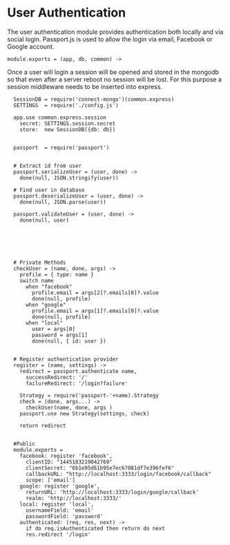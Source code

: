 # User Authentication

The user authentication module provides authentication both locally and via 
social login. Passport.js is used to allow the login via email, Facebook or 
Google account. 

    module.exports = (app, db, common) ->

Once a user will login a session will be opened and stored in the mongodb so 
that even after a server reboot no session will be lost. For this purpose a 
session middleware needs to be inserted into express. 
      
      SessionDB = require('connect-mongo')(common.express)
      SETTINGS  = require('./config.js') 

      app.use common.express.session
        secret: SETTINGS.session.secret
        store:  new SessionDB({db: db})


      passport  = require('passport')


      # Extract id from user
      passport.serializeUser = (user, done) ->
        done(null, JSON.stringify(user))

      # Find user in database
      passport.deserializeUser = (user, done) ->
        done(null, JSON.parse(user))

      passport.validateUser = (user, done) ->
        done(null, user)






      # Private Methods
      checkUser = (name, done, args) ->
        profile = { type: name }
        switch name
          when "facebook"
            profile.email = args[2]?.emails[0]?.value
            done(null, profile)
          when "google"
            profile.email = args[1]?.emails[0]?.value
            done(null, profile)
          when "local"
            user = args[0]
            password = args[1]
            done(null, { id: user })
        

      # Register authentication provider
      register = (name, settings) ->
        redirect = passport.authenticate name,
          successRedirect: '/'
          failureRedirect: '/login?failure'
        
        Strategy = require('passport-'+name).Strategy
        check = (done, args...) ->
          checkUser(name, done, args )
        passport.use new Strategy(settings, check)

        return redirect


      #Public
      module.exports =
        facebook: register 'facebook',
          clientID: "1445183219042769"
          clientSecret: "6b1e95d61b95e7ec67081df7e396fef6"
          callbackURL: "http://localhost:3333/login/facebook/callback"
          scope: ['email']
        google: register 'google',
          returnURL: 'http://localhost:3333/login/google/callback'
          realm: 'http://localhost:3333/'
        local: register 'local',
          usernameField: 'email'
          passwordField: 'password'
        authenticated: (req, res, next) -> 
          if do req.isAuthenticated then return do next
          res.redirect '/login'
    

